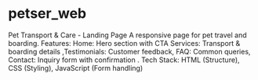 # petser_web
Pet Transport &amp; Care - Landing Page A responsive page for pet travel and boarding.  Features:  Home: Hero section with CTA Services: Transport &amp; boarding details ,Testimonials: Customer feedback, FAQ: Common queries, Contact: Inquiry form with confirmation . Tech Stack: HTML (Structure), CSS (Styling), JavaScript (Form handling)  
